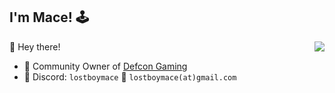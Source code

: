 ## I'm Mace! 🕹️

<a href="https://github.com/lostboymace"><img align="right" src="https://komarev.com/ghpvc/?username=lostboymace"/></a>

🤠 Hey there!

- 👑 Community Owner of [Defcon Gaming](https://github.com/defcon-gaming)
- 💬 Discord: `lostboymace` :email: `lostboymace(at)gmail.com`
